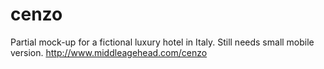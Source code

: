 # cenzo
Partial mock-up for a fictional luxury hotel in Italy. Still needs small mobile version.
http://www.middleagehead.com/cenzo
